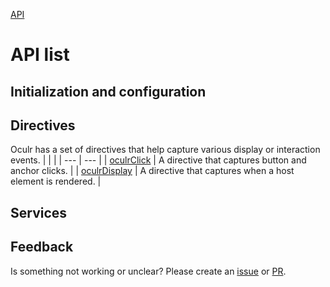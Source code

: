 [API](./README.md)

# API list

## Initialization and configuration

## Directives

Oculr has a set of directives that help capture various display or interaction events.
| | |
| --- | --- |
| [oculrClick](./click-directive.md) | A directive that captures button and anchor clicks. |
| [oculrDisplay](./display-directive.md) | A directive that captures when a host element is rendered. |

## Services

## Feedback

Is something not working or unclear? Please create an [issue](https://github.com/Progressive/oculr-ngx/issues/new/choose) or [PR](https://github.com/Progressive/oculr-ngx/blob/main/CONTRIBUTING.md).
